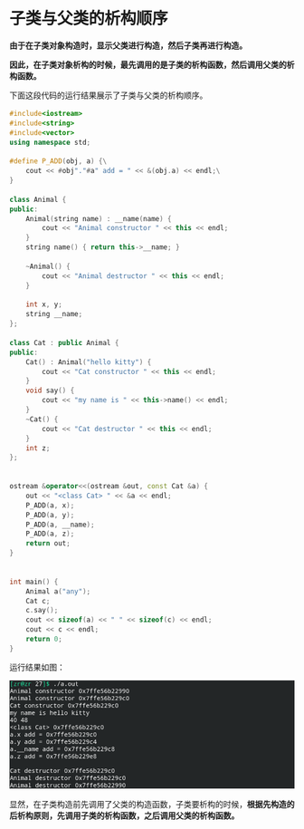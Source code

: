 # 子类与父类的析构顺序

**由于在子类对象构造时，显示父类进行构造，然后子类再进行构造。**

**因此，在子类对象析构的时候，最先调用的是子类的析构函数，然后调用父类的析构函数。**

下面这段代码的运行结果展示了子类与父类的析构顺序。

```c++
#include<iostream>
#include<string>
#include<vector>
using namespace std;

#define P_ADD(obj, a) {\
    cout << #obj"."#a" add = " << &(obj.a) << endl;\
} 

class Animal {
public:
    Animal(string name) : __name(name) {
        cout << "Animal constructor " << this << endl;
    }
    string name() { return this->__name; }

    ~Animal() {
        cout << "Animal destructor " << this << endl;
    }

    int x, y;
    string __name;
};

class Cat : public Animal {
public:
    Cat() : Animal("hello kitty") {
        cout << "Cat constructor " << this << endl;
    }
    void say() {
        cout << "my name is " << this->name() << endl;
    }
    ~Cat() {
        cout << "Cat destructor " << this << endl;
    }
    int z;
};


ostream &operator<<(ostream &out, const Cat &a) {
    out << "<class Cat> " << &a << endl;
    P_ADD(a, x);
    P_ADD(a, y);
    P_ADD(a, __name);
    P_ADD(a, z);
    return out;
}


int main() {
    Animal a("any");
    Cat c;
    c.say();
    cout << sizeof(a) << " " << sizeof(c) << endl;
    cout << c << endl;
    return 0;
}
```

运行结果如图：

![](./subclass_destructor.png)

显然，在子类构造前先调用了父类的构造函数，子类要析构的时候，**根据先构造的后析构原则，先调用子类的析构函数，之后调用父类的析构函数。**